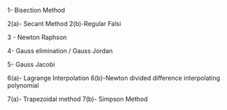 1- Bisection Method

2(a)- Secant Method
2(b)-Regular Falsi

3 - Newton Raphson

4- Gauss elimination / Gauss Jordan

5- Gauss Jacobi

6(a)- Lagrange Interpolation
6(b)-Newton divided difference interpolating polynomial

7(a)- Trapezoidal method
7(b)- Simpson Method


